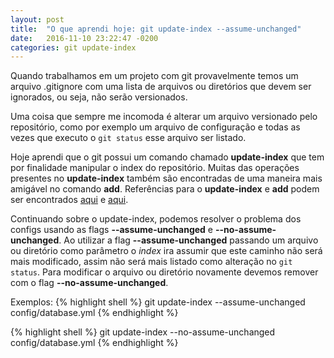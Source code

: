 ```yaml
---
layout: post
title:  "O que aprendi hoje: git update-index --assume-unchanged"
date:   2016-11-10 23:22:47 -0200
categories: git update-index
---
```

Quando trabalhamos em um projeto com git provavelmente temos um arquivo .gitignore com uma lista de arquivos ou diretórios que devem ser ignorados, ou seja, não serão versionados.

Uma coisa que sempre me incomoda é alterar um arquivo versionado pelo repositório, como por exemplo um arquivo de configuração e todas as vezes que executo o `git status` esse arquivo ser listado.

Hoje aprendi que o git possui um comando chamado **update-index** que tem por finalidade manipular o index do repositório. Muitas das operações presentes no **update-index** também são encontradas de uma maneira mais amigável no comando **add**. Referências para o **update-index** e **add** podem ser encontrados [aqui][update-index-ref] e [aqui][add-ref].

Continuando sobre o update-index, podemos resolver o problema dos configs usando as flags **\--assume-unchanged** e **\--no-assume-unchanged**. Ao utilizar a flag **\--assume-unchanged** passando um arquivo ou diretório como parâmetro o *index* ira assumir que este caminho não será mais modificado, assim não será mais listado como alteração no `git status`. Para modificar o arquivo ou diretório novamente devemos remover com o flag **\--no-assume-unchanged**.

Exemplos:
{% highlight shell %}
git update-index --assume-unchanged config/database.yml
{% endhighlight %}

{% highlight shell %}
git update-index --no-assume-unchanged config/database.yml
{% endhighlight %}

[update-index-ref]: https://git-scm.com/docs/git-update-index
[add-ref]: https://git-scm.com/docs/git-add

